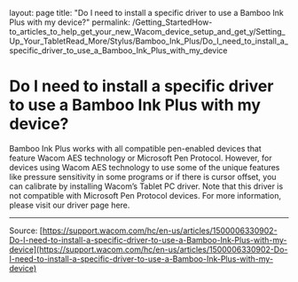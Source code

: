 layout: page
title: "Do I need to install a specific driver to use a Bamboo Ink Plus with my device?"
permalink: /Getting_StartedHow-to_articles_to_help_get_your_new_Wacom_device_setup_and_get_y/Setting_Up_Your_TabletRead_More/Stylus/Bamboo_Ink_Plus/Do_I_need_to_install_a_specific_driver_to_use_a_Bamboo_Ink_Plus_with_my_device

# Do I need to install a specific driver to use a Bamboo Ink Plus with my device?

Bamboo Ink Plus works with all compatible pen-enabled devices that feature Wacom AES technology or Microsoft Pen Protocol. However, for devices using Wacom AES technology to use some of the unique features like pressure sensitivity in some programs or if there is cursor offset, you can calibrate by installing Wacom’s Tablet PC driver. Note that this driver is not compatible with Microsoft Pen Protocol devices. For more information, please visit our driver page here.

---
Source: [https://support.wacom.com/hc/en-us/articles/1500006330902-Do-I-need-to-install-a-specific-driver-to-use-a-Bamboo-Ink-Plus-with-my-device](https://support.wacom.com/hc/en-us/articles/1500006330902-Do-I-need-to-install-a-specific-driver-to-use-a-Bamboo-Ink-Plus-with-my-device)
